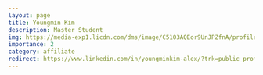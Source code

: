 ```yaml
---
layout: page
title: Youngmin Kim
description: Master Student
img: https://media-exp1.licdn.com/dms/image/C5103AQEor9UnJPZfnA/profile-displayphoto-shrink_800_800/0/1551593489868?e=1649894400&v=beta&t=M-4H-fNHEXHRwO4ejxT5voC5tMPp7O__a7Pvh1weyu4
importance: 2
category: affiliate
redirect: https://www.linkedin.com/in/youngminkim-alex/?trk=public_profile_browsemap
---
```

